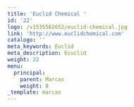 ```yaml
---
title: 'Euclid Chemical '
id: '22'
logo: /v1535582652/euclid-chemical.jpg
link: 'http://www.euclidchemical.com'
catalogo: ''
meta_keywords: Euclid
meta_description: Ecuclid
weight: 22
menu:
  principal:
    parent: Marcas
    weight: 8
_template: marcas
---
```

